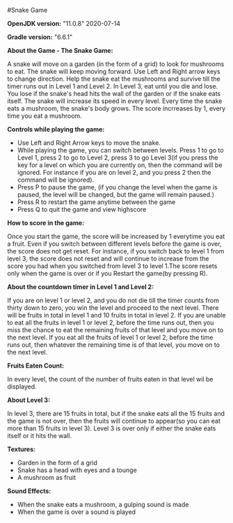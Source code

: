 #Snake Game

<b>OpenJDK version:</b> "11.0.8" 2020-07-14

<b>Gradle version:</b> "6.6.1"

<b>About the Game - The Snake Game:</b>

A snake will move on a garden (in the form of a grid) to look for mushrooms to eat. The snake will keep moving forward. Use Left and Right arrow keys to change direction. Help the snake eat the mushrooms and survive till the timer runs out in Level 1 and Level 2. In Level 3, eat until you die and lose. You lose if the snake's head hits the wall of the garden or if the snake eats itself. The snake will increase its speed in every level. Every time the snake eats a mushroom, the snake's body grows. The score incrreases by 1, every time you eat a mushroom.

<b>Controls while playing the game:</b>

- Use Left and Right Arrow keys to move the snake.
- While playing the game, you can switch between levels. Press 1 to go to Level 1, press 2 to go to Level 2, press 3 to go Level 3(if you press the key for a level on which you are currently on, then the command will be ignored. For instance if you are on level 2, and you press 2 then the command will be ignored).
- Press P to pause the game, (if you change the level when the game is paused, the level will be changed, but the game will remain paused.)
- Press R to restart the game anytime between the game
- Press Q to quit the game and view highscore

<b>How to score in the game:</b>

Once you start the game, the score will be increased by 1 everytime you eat a fruit. Even if you switch between different levels before the game is over, the score does not get reset. For instance, if you switch back to level 1 from level 3, the score does not reset and will continue to increase from the score you had when you switched from level 3 to level 1.The score resets only when the game is over or if you Restart the game(by pressing R).

<b>About the countdown timer in Level 1 and Level 2:</b>

If you are on level 1 or level 2, and you do not die till the timer counts from thirty down to zero, you win the level and proceed to the next level. There will be fruits in total in level 1 and 10 fruits in total in level 2. If you are unable to eat all the fruits in level 1 or level 2, before the time runs out, then you miss the chance to eat the remaining fruits of that level and you move on to the next level. If you eat all the fruits of level 1 or level 2, before the time runs out, then whatever the remaining time is of that level, you move on to the next level.

<b>Fruits Eaten Count:</b>

In every level, the count of the number of fruits eaten in that level wil be displayed.

<b>About Level 3: </b>

In level 3, there are 15 fruits in total, but if the snake eats all the 15 fruits and the game is not over, then the fruits will continue to appear(so you can eat more than 15 fruits in level 3). Level 3 is over only if either the snake eats itself or it hits the wall.

<b>Textures:</b>

- Garden in the form of a grid
- Snake has a head with eyes and a tounge
- A mushroom as fruit

<b>Sound Effects:</b>

- When the snake eats a mushroom, a gulping sound is made
- When the game is over a sound is played
